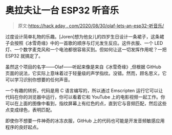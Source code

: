# 奥拉夫让一台 ESP32 听音乐

> 原文:[https://hack aday . com/2020/08/30/olaf-lets-an-esp32-听音乐/](https://hackaday.com/2020/08/30/olaf-lets-an-esp32-listen-to-the-music/)

过度设计简单礼物的乐趣。[Joren]想为他女儿的四岁生日设计一条裙子，这条裙子会按照《冰雪奇缘》中的一首歌的顺序与灯光发生反应。这件衣服、一个 LED 灯、一个数字麦克风和一个电池都很容易买到。但如何让这一切发挥作用呢？一把 ESP32 就搞定了。

虽然这个项目的名字——Olaf——听起来像是来自《冰雪奇缘》,但根据 GitHub 页面的说法，它实际上意味着过于轻量级的声学指纹。没错。然而，顾名思义，它可以学习识别你想要的任何声音。

一个有趣的转折。代码是用 C 语言编写的，所以通过 Emscripten 运行它可以让代码在你的浏览器中运行，你可以看着它和 YouTube 上的电影视频一起工作。你可以在上面的图像中看到，指纹屏幕上有红色的点，直到它与音频匹配，然后这些点变成绿色，表明匹配。

即使你不想要一件神奇的冰冻衣服，GitHub 上的代码也可能是开发音频敏感应用程序的良好起点。
